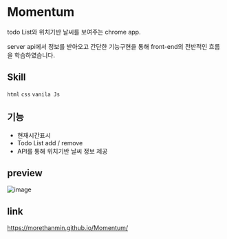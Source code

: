# Momentum

 todo List와 위치기반 날씨를 보여주는 chrome app.
 
 server api에서 정보를 받아오고 간단한 기능구현을 통해 front-end의 전반적인 흐름을 학습하였습니다.
 
## Skill
 
`html` `css` `vanila Js`
 
## 기능

+ 현재시간표시
+ Todo List add / remove 
+ API를 통해 위치기반 날씨 정보 제공

## preview

![image](https://user-images.githubusercontent.com/72514247/97469233-86571500-1989-11eb-9a94-898d8f175ba6.png)


## link

https://morethanmin.github.io/Momentum/
